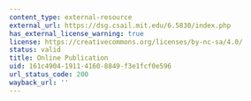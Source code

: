 ```yaml
---
content_type: external-resource
external_url: https://dsg.csail.mit.edu/6.5830/index.php
has_external_license_warning: true
license: https://creativecommons.org/licenses/by-nc-sa/4.0/
status: valid
title: Online Publication
uid: 161c4904-1911-4160-8849-f3e1fcf0e596
url_status_code: 200
wayback_url: ''
---
```

